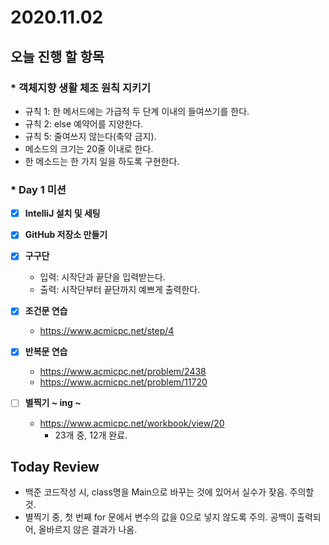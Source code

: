 # 2020.11.02

## 오늘 진행 할 항목
### * 객체지향 생활 체조 원칙 지키기

- 규칙 1: 한 메서드에는 가급적 두 단계 이내의 들여쓰기를 한다.
- 규칙 2: else 예약어를 지양한다.
- 규칙 5: 줄여쓰지 않는다(축약 금지).
- 메소드의 크기는 20줄 이내로 한다.
- 한 메소드는 한 가지 일을 하도록 구현한다.

### * Day 1 미션

- [x] **IntelliJ 설치 및 세팅**
- [x] **GitHub 저장소 만들기**

- [x] **구구단**
  - 입력: 시작단과 끝단을 입력받는다.
  - 출력: 시작단부터 끝단까지 예쁘게 출력한다.

- [x] **조건문 연습**
  - https://www.acmicpc.net/step/4

- [x] **반복문 연습**
  - https://www.acmicpc.net/problem/2438
  - https://www.acmicpc.net/problem/11720

- [ ] **별찍기 ~ ing ~**
  - https://www.acmicpc.net/workbook/view/20
    * 23개 중, 12개 완료.



## Today Review

* 백준 코드작성 시, class명을 Main으로 바꾸는 것에 있어서 실수가 잦음. 주의할 것.
* 별찍기 중, 첫 번째 for 문에서 변수의 값을 0으로 넣지 않도록 주의. 공백이 출력되어, 올바르지 않은 결과가 나옴.

